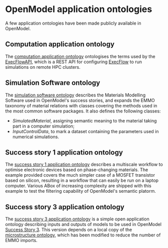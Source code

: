 OpenModel application ontologies
================================
A few application ontologies have been made publicly available in OpenModel.

## Computation application ontology
The [computation application ontology] ontologises the terms used by the
[ExecFlowAPI], which is a REST API for configuring [ExecFlow] to run
simulations on remote HPC clusters.
## Simulation Software ontology
The [simulation software ontology] describes the Materials Modelling Software used in OpenModel's success stories, and expands the EMMO taxonomy of material relations with classes covering the methods used in the most common software packages. It also defines the following classes:
* *SimulatedMaterial*, assigning semantic meaning to the material taking part in a computer simulation;
*  *InputControlData*, to mark a dataset containing the parameters used in numerical simulations.
## Success story 1 application ontology
The [success story 1 application ontology] describes a multiscale workflow to optimise electronic devices based on phase-changing materials. The example provided covers the much simpler case of a MOSFET transistor based on silicon, resulting in a workflow that can easily be run on a laptop computer. Various ABox of increasing complexity are shipped with this example to test the filtering capability of OpenModel's semantic platorm.
## Success story 3 application ontology
The [success story 3 application ontology] is a simple open application ontology describing inputs and outputs of models to be used  in OpenModel [Success Story 3].
This version depends on a local copy of the [microstructure ontology](./microstructure.ttl), which has been modified to reduce the number of EMMO imports.

[simulation software ontology]: ./simulationsoftware.ttl
[computation application ontology]: ./computation.ttl
[success story 1 application ontology]: ./ss1.ttl
[success story 3 application ontology]: ./ss3.ttl
[ExecFlow]: https://github.com/H2020-OpenModel/ExecFlow
[ExecFlowAPI]: https://github.com/H2020-OpenModel/ExecFlowAPI
[Success Story 1]: https://open-model.eu/success-stories/success-story-1
[Success Story 3]: https://open-model.eu/success-stories/success-story-3/